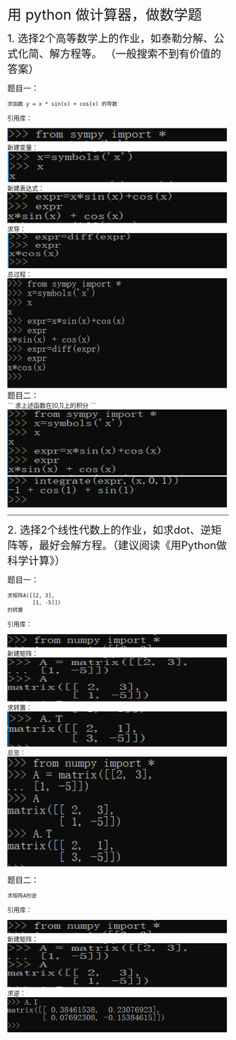 <font size="6">  用 python 做计算器，做数学题   </font><br />

<font size="5">1. 选择2个高等数学上的作业，如泰勒分解、公式化简、解方程等。 （一般搜索不到有价值的答案）</font><br />

<font size="4">题目一：</font><br />
```
求函数 y = x * sin(x) + cos(x) 的导数
```
引用库：
<div align="left">
<img src="images\lab08\引用库.PNG"height="30" width="500">  </div>
新建变量：
<div align="left">
<img src="images\lab08\新建变量.PNG"height="70" width="500">  </div>
新建表达式：
<div align="left">
<img src="images\lab08\新建表达式.PNG"height="70" width="500">  </div>
求导：
<div align="left">
<img src="images\lab08\求导.PNG"height="80" width="500">  </div>
总过程：
<div align="left">
<img src="images\lab08\总过程.PNG"height="250" width="500">  </div>
<font size="4">题目二：</font><br />
```
求上述函数在[0,1]上的积分
```
<div align="left">
<img src="images\lab08\积分1.PNG"height="150" width="500">  </div>
<div align="left">
<img src="images\lab08\积分2.PNG"height="70" width="500">  </div>

---
<font size="5">2. 选择2个线性代数上的作业，如求dot、逆矩阵等，最好会解方程。（建议阅读《用Python做科学计算》）</font><br />

<font size="4">题目一：</font><br />
```
求矩阵A([[2, 3],         
        [1, -5]])
的转置
```
引用库：
<div align="left">
<img src="images\lab08\线性代数\引用库.PNG"height="30" width="500">  </div>
新建矩阵：
<div align="left">
<img src="images\lab08\线性代数\新建矩阵.PNG"height="100" width="500">  </div>
求转置：
<div align="left">
<img src="images\lab08\线性代数\求转置.PNG"height="80" width="500">  </div>
总览：
<div align="left">
<img src="images\lab08\线性代数\总览.PNG"height="250" width="500">  </div>

<font size="4">题目二：</font><br />
```
求矩阵A的逆

```
引用库：
<div align="left">
<img src="images\lab08\线性代数\引用库.PNG"height="30" width="500">  </div>
新建矩阵：
<div align="left">
<img src="images\lab08\线性代数\新建矩阵.PNG"height="100" width="500">  </div>
求逆：
<div align="left">
<img src="images\lab08\线性代数\求逆.PNG"height="80" width="500">  </div>